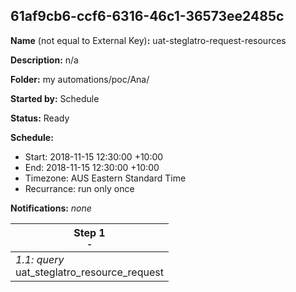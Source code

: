 ## 61af9cb6-ccf6-6316-46c1-36573ee2485c

**Name** (not equal to External Key)**:** uat-steglatro-request-resources

**Description:** n/a

**Folder:** my automations/poc/Ana/

**Started by:** Schedule

**Status:** Ready

**Schedule:**

* Start: 2018-11-15 12:30:00 +10:00
* End: 2018-11-15 12:30:00 +10:00
* Timezone: AUS Eastern Standard Time
* Recurrance: run only once

**Notifications:** _none_


| Step 1<br>_<small>-</small>_ |
| --- |
| _1.1: query_<br>uat_steglatro_resource_request |
